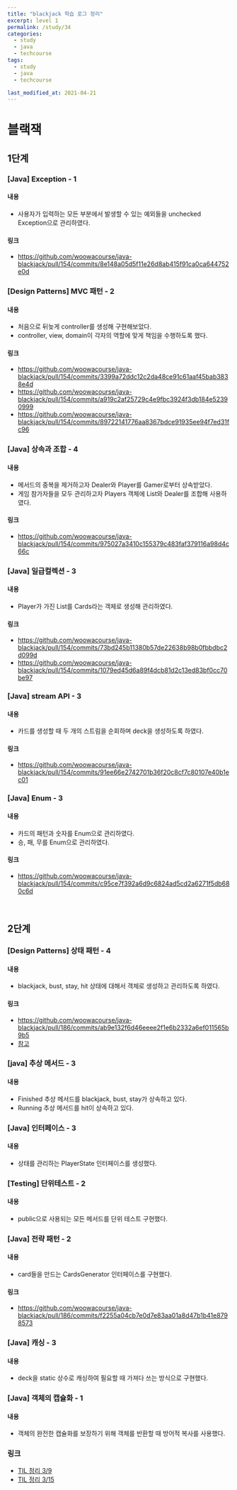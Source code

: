 ```yaml
---
title: "blackjack 학습 로그 정리"
excerpt: level 1
permalink: /study/34
categories:
  - study
  - java
  - techcourse
tags:
  - study
  - java
  - techcourse

last_modified_at: 2021-04-21
---  
```

# 블랙잭  

## 1단계 
### [Java] Exception - 1
#### 내용
- 사용자가 입력하는 모든 부분에서 발생할 수 있는 예외들을 unchecked Exception으로 관리하였다.
#### 링크
- https://github.com/woowacourse/java-blackjack/pull/154/commits/8e148a05d5f11e26d8ab415f91ca0ca644752e0d

### [Design Patterns] MVC 패턴 - 2
#### 내용
- 처음으로 뒤늦게 controller를 생성해 구현해보았다.  
- controller, view, domain이 각자의 역할에 맞게 책임을 수행하도록 했다.
#### 링크
- https://github.com/woowacourse/java-blackjack/pull/154/commits/3399a72ddc12c2da48ce91c61aaf45bab3838e4d
- https://github.com/woowacourse/java-blackjack/pull/154/commits/a919c2af25729c4e9fbc3924f3db184e52390999
- https://github.com/woowacourse/java-blackjack/pull/154/commits/89722141776aa8367bdce91935ee94f7ed31fc96

### [Java] 상속과 조합 - 4
#### 내용
- 메서드의 중복을 제거하고자 Dealer와 Player를 Gamer로부터 상속받았다.
- 게임 참가자들을 모두 관리하고자 Players 객체에 List<Player>와 Dealer를 조합해 사용하였다. 
#### 링크
- https://github.com/woowacourse/java-blackjack/pull/154/commits/975027a3410c155379c483faf379116a98d4c66c 

### [Java] 일급컬렉션 - 3
#### 내용
- Player가 가진 List<Card>를 Cards라는 객체로 생성해 관리하였다.
#### 링크
- https://github.com/woowacourse/java-blackjack/pull/154/commits/73bd245b11380b57de22638b98b0fbbdbc2d099d
- https://github.com/woowacourse/java-blackjack/pull/154/commits/1079ed45d6a89f4dcb81d2c13ed83bf0cc70be97

### [Java] stream API - 3
#### 내용
- 카드를 생성할 때 두 개의 스트림을 순회하며 deck을 생성하도록 하였다.  
#### 링크
- https://github.com/woowacourse/java-blackjack/pull/154/commits/91ee66e2742701b36f20c8cf7c80107e40b1ec01

### [Java] Enum - 3
#### 내용
- 카드의 패턴과 숫자를 Enum으로 관리하였다.
- 승, 패, 무를 Enum으로 관리하였다.
#### 링크
- https://github.com/woowacourse/java-blackjack/pull/154/commits/c95ce7f392a6d9c6824ad5cd2a6271f5db680c6d

<br>

## 2단계
### [Design Patterns] 상태 패턴 - 4
#### 내용
- blackjack, bust, stay, hit 상태에 대해서 객체로 생성하고 관리하도록 하였다.  
#### 링크
- https://github.com/woowacourse/java-blackjack/pull/186/commits/ab9e132f6d46eeee2f1e6b2332a6ef011565b9b5
- [참고](https://victorydntmd.tistory.com/294)

### [java] 추상 메서드 - 3
#### 내용
- Finished 추상 메서드를 blackjack, bust, stay가 상속하고 있다.
- Running 추상 메서드를 hit이 상속하고 있다.

### [Java] 인터페이스 - 3
#### 내용
- 상태를 관리하는 PlayerState 인터페이스를 생성했다. 

### [Testing] 단위테스트 - 2
#### 내용 
- public으로 사용되는 모든 메서드를 단위 테스트 구현했다.

### [Java] 전략 패턴 - 2
#### 내용 
- card들을 만드는 CardsGenerator 인터페이스를 구현했다.
#### 링크
- https://github.com/woowacourse/java-blackjack/pull/186/commits/f2255a04cb7e0d7e83aa01a8d47b1b41e8798573

### [Java] 캐싱 - 3
#### 내용  
- deck을 static 상수로 캐싱하여 필요할 때 가져다 쓰는 방식으로 구현했다.  

### [Java] 객체의 캡슐화 - 1
#### 내용 
- 객체의 완전한 캡슐화를 보장하기 위해 객체를 반환할 때 방어적 복사를 사용했다.  

### 링크
- [TIL 정리 3/9](https://dusdn1702.github.io/techcourse/26)
- [TIL 정리 3/15](https://dusdn1702.github.io/techcourse/30)